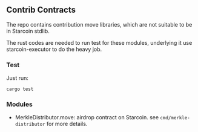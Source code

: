 ## Contrib Contracts

The repo contains contribution move libraries, which are not suitable to be in Starcoin stdlib.

The rust codes are needed to run test for these modules, underlying it use starcoin-executor to do the heavy job.


### Test

Just run:

```shell
cargo test
```

### Modules

- MerkleDistributor.move: airdrop contract on Starcoin. see `cmd/merkle-distributor` for more details.
